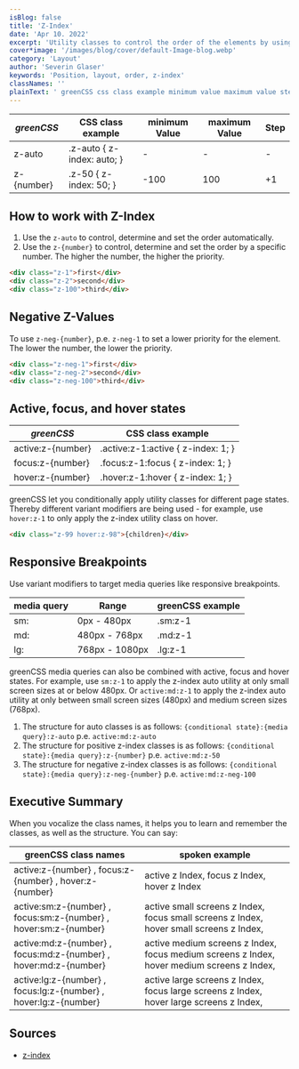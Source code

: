 ```yaml
---
isBlog: false
title: 'Z-Index'
date: 'Apr 10. 2022'
excerpt: 'Utility classes to control the order of the elements by using Z-Index.'
cover*image: '/images/blog/cover/default-Image-blog.webp'
category: 'Layout'
author: 'Severin Glaser'
keywords: 'Position, layout, order, z-index'
classNames: ''
plainText: ' greenCSS css class example minimum value maximum value step z-auto z-auto z-index: auto; z number z-50 z-index: 50; -100 100 +1 how to work with z-index 1 use the `z-auto` to control determine and set the order automatically 2 use the `z number ` to control determine and set the order by a specific number the higher the number the higher the priority  negative z-values to use `z-neg number ` p e `z-neg-1` to set a lower priority for the element the lower the number the lower the priority  active focus and hover states greenCSS css class example active:z number active :z-1:active z-index: 1; focus:z number focus :z-1:focus z-index: 1; hover:z number hover :z-1:hover z-index: 1; greenCSS let you conditionally apply utility classes for different page states thereby different variant modifiers are being used for example use `hover:z-1` to only apply the z-index utility class on hover  responsive breakpoints use variant modifiers to target media queries like responsive breakpoints media query range greenCSS example sm: 0px 480px sm:z-1 md: 480px 768px md:z-1 lg: 768px 1080px lg:z-1 greenCSS media queries can also be combined with active focus and hover states for example use `sm:z-1` to apply the z-index auto utility at only small screen sizes at or below 480px or `active:md:z-1` to apply the z-index auto utility at only between small screen sizes 480px and medium screen sizes 768px 1 the structure for auto classes is as follows: ` conditional state : media query :z-auto` p e `active:md:z-auto` 1 the structure for positive z-index classes is as follows: ` conditional state : media query :z number ` p e `active:md:z-50` 1 the structure for negative z-index classes is as follows: ` conditional state : media query :z-neg number ` p e `active:md:z-neg-100` executive summary when you vocalize the class names it helps you to learn and remember the classes as well as the structure you can say: greenCSS class names spoken example active:z number focus:z number hover:z number active z index focus z index hover z index active:sm:z number focus:sm:z number hover:sm:z number active small screens z index focus small screens z index hover small screens z index active:md:z number focus:md:z number hover:md:z number active medium screens z index focus medium screens z index hover medium screens z index active:lg:z number focus:lg:z number hover:lg:z number active large screens z index focus large screens z index hover large screens z index sources z-index https: developer mozilla org en-us docs web css z-index '
---
```


| _greenCSS_  | CSS class example          | minimum Value | maximum Value | Step |
| ---------- | -------------------------- | ------------- | ------------- | ---- |
| z-auto     | .z-auto { z-index: auto; } | -             | -             | -    |
| z-{number} | .z-50 { z-index: 50; }     | -100          | 100           | +1   |

## How to work with Z-Index

1. Use the `z-auto` to control, determine and set the order automatically.
2. Use the `z-{number}` to control, determine and set the order by a specific number. The higher the number, the higher the priority.

```html
<div class="z-1">first</div>
<div class="z-2">second</div>
<div class="z-100">third</div>
```

## Negative Z-Values

To use `z-neg-{number}`, p.e. `z-neg-1` to set a lower priority for the element. The lower the number, the lower the priority.

```html
<div class="z-neg-1">first</div>
<div class="z-neg-2">second</div>
<div class="z-neg-100">third</div>
```

## Active, focus, and hover states

| _greenCSS_         | CSS class example                   |
| ----------------- | ----------------------------------- |
| active:z-{number} | .active\:z-1:active { z-index: 1; } |
| focus:z-{number}  | .focus\:z-1:focus { z-index: 1; }   |
| hover:z-{number}  | .hover\:z-1:hover { z-index: 1; }   |

greenCSS let you conditionally apply utility classes for different page states. Thereby different variant modifiers are being used - for example, use `hover:z-1` to only apply the z-index utility class on hover.

```html
<div class="z-99 hover:z-98">{children}</div>
```

## Responsive Breakpoints

Use variant modifiers to target media queries like responsive breakpoints.

| media query | Range          | greenCSS example |
| ----------- | -------------- | --------------- |
| sm:         | 0px - 480px    | .sm:z-1         |
| md:         | 480px - 768px  | .md:z-1         |
| lg:         | 768px - 1080px | .lg:z-1         |

greenCSS media queries can also be combined with active, focus and hover states. For example, use `sm:z-1` to apply the z-index auto utility at only small screen sizes at or below 480px. Or `active:md:z-1` to apply the z-index auto utility at only between small screen sizes (480px) and medium screen sizes (768px).

1. The structure for auto classes is as follows: `{conditional state}:{media query}:z-auto` p.e. `active:md:z-auto`
1. The structure for positive z-index classes is as follows: `{conditional state}:{media query}:z-{number}` p.e. `active:md:z-50`
1. The structure for negative z-index classes is as follows: `{conditional state}:{media query}:z-neg-{number}` p.e. `active:md:z-neg-100`

## Executive Summary

When you vocalize the class names, it helps you to learn and remember the classes, as well as the structure. You can say:

| greenCSS class names                                              | spoken example                                                                             |
| ---------------------------------------------------------------- | ------------------------------------------------------------------------------------------ |
| active:z-{number} , focus:z-{number} , hover:z-{number}          | active z Index, focus z Index, hover z Index                                               |
| active:sm:z-{number} , focus:sm:z-{number} , hover:sm:z-{number} | active small screens z Index, focus small screens z Index, hover small screens z Index,    |
| active:md:z-{number} , focus:md:z-{number} , hover:md:z-{number} | active medium screens z Index, focus medium screens z Index, hover medium screens z Index, |
| active:lg:z-{number} , focus:lg:z-{number} , hover:lg:z-{number} | active large screens z Index, focus large screens z Index, hover large screens z Index,    |

## Sources

- [z-index](https://developer.mozilla.org/en-US/docs/Web/CSS/z-index)
